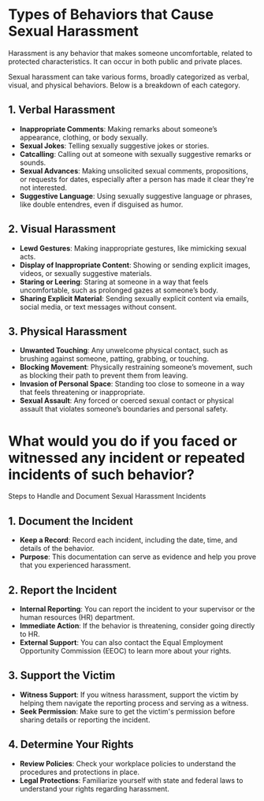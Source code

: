 # Types of Behaviors that Cause Sexual Harassment

Harassment is any behavior that makes someone uncomfortable, related to protected characteristics. It can occur in both public and private places.

Sexual harassment can take various forms, broadly categorized as verbal, visual, and physical behaviors. Below is a breakdown of each category.

## 1. Verbal Harassment
- **Inappropriate Comments**: Making remarks about someone’s appearance, clothing, or body sexually.
- **Sexual Jokes**: Telling sexually suggestive jokes or stories.
- **Catcalling**: Calling out at someone with sexually suggestive remarks or sounds.
- **Sexual Advances**: Making unsolicited sexual comments, propositions, or requests for dates, especially after a person has made it clear they're not interested.
- **Suggestive Language**: Using sexually suggestive language or phrases, like double entendres, even if disguised as humor.

## 2. Visual Harassment
- **Lewd Gestures**: Making inappropriate gestures, like mimicking sexual acts.
- **Display of Inappropriate Content**: Showing or sending explicit images, videos, or sexually suggestive materials.
- **Staring or Leering**: Staring at someone in a way that feels uncomfortable, such as prolonged gazes at someone’s body.
- **Sharing Explicit Material**: Sending sexually explicit content via emails, social media, or text messages without consent.

## 3. Physical Harassment
- **Unwanted Touching**: Any unwelcome physical contact, such as brushing against someone, patting, grabbing, or touching.
- **Blocking Movement**: Physically restraining someone’s movement, such as blocking their path to prevent them from leaving.
- **Invasion of Personal Space**: Standing too close to someone in a way that feels threatening or inappropriate.
- **Sexual Assault**: Any forced or coerced sexual contact or physical assault that violates someone’s boundaries and personal safety.


# What would you do if you faced or witnessed any incident or repeated incidents of such behavior?

Steps to Handle and Document Sexual Harassment Incidents

## 1. Document the Incident
- **Keep a Record**: Record each incident, including the date, time, and details of the behavior.
- **Purpose**: This documentation can serve as evidence and help you prove that you experienced harassment.

## 2. Report the Incident
- **Internal Reporting**: You can report the incident to your supervisor or the human resources (HR) department.
- **Immediate Action**: If the behavior is threatening, consider going directly to HR.
- **External Support**: You can also contact the Equal Employment Opportunity Commission (EEOC) to learn more about your rights.

## 3. Support the Victim
- **Witness Support**: If you witness harassment, support the victim by helping them navigate the reporting process and serving as a witness.
- **Seek Permission**: Make sure to get the victim's permission before sharing details or reporting the incident.

## 4. Determine Your Rights
- **Review Policies**: Check your workplace policies to understand the procedures and protections in place.
- **Legal Protections**: Familiarize yourself with state and federal laws to understand your rights regarding harassment.

